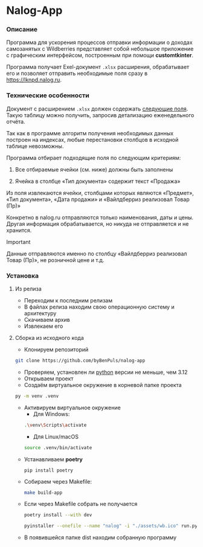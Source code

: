# Nalog-App

### Описание
Программа для ускорения процессов отправки информации о доходах самозанятых с Wildberries представляет собой небольшое приложение с графическим интерфейсом, построенным при помощи **customtkinter**.


Программа получает Exel-документ `.xlsx` расширения, обрабатывает его и позволяет отправить необходимые поля сразу в https://lknpd.nalog.ru.

### Технические особенности

Документ с расширением `.xlsx` должен содержать [следующие поля](assets/example.csv). Такую таблицу можно получить, запросив детализацию еженедельного отчёта.

Так как в программе алгоритм получения необходимых данных построен на индексах, любые перестановки столбцов в исходной таблице невозможны.

Программа отбирает подходящие поля по следующим критериям:

1) Все отбираемые ячейки (см. ниже) должны быть заполнены

2) Ячейка в столбце «Тип документа» содержит текст «Продажа»

Из поля извлекаются ячейки, столбцами которых являются «Предмет», «Тип документа», «Дата продажи» и «Вайлдберриз реализовал Товар (Пр)»

Конкретно в nalog.ru отправляются только наименования, даты и цены. Другая информация обрабатывается, но никуда не отправляется и не хранится.

> [!IMPORTANT]
> 
> Данные отправляются именно по столбцу «Вайлдберриз реализовал Товар (Пр)», не розничной цене и т.д.


### Установка

1. Из релиза
    - Переходим к последним релизам
    - В файлах релиза находим свою операционную систему и архитектуру
    - Скачиваем архив
    - Извлекаем его

2. Сборка из исходного кода
    - Клонируем репозиторий
    ```bash
    git clone https://github.com/byBenPuls/nalog-app
    ```
    - Проверяем, установлен ли [python](https://www.python.org/downloads/) версии не меньше, чем 3.12 
    - Открываем проект
    - Создаём виртуальное окружение в корневой папке проекта
    ```bash
    py -m venv .venv
    ```
    - Активируем виртуальное окружение
        * Для Windows:
        ```bash
        .\venv\Scripts\activate
        ```
        * Для Linux/macOS
        ```bash
        source .venv/bin/activate
        ```
    - Устанавливаем **poetry**
        ```
        pip install poetry
        ```
    - Собираем через Makefile:
        ```bash
        make build-app
        ```
    - Если через Makefile собрать не получается
        ```bash
        poetry install --with dev
        ```
        ```bash
        pyinstaller --onefile --name "nalog" -i "./assets/wb.ico" run.py
        ```
    - В появившейся папке dist находим собранную программу